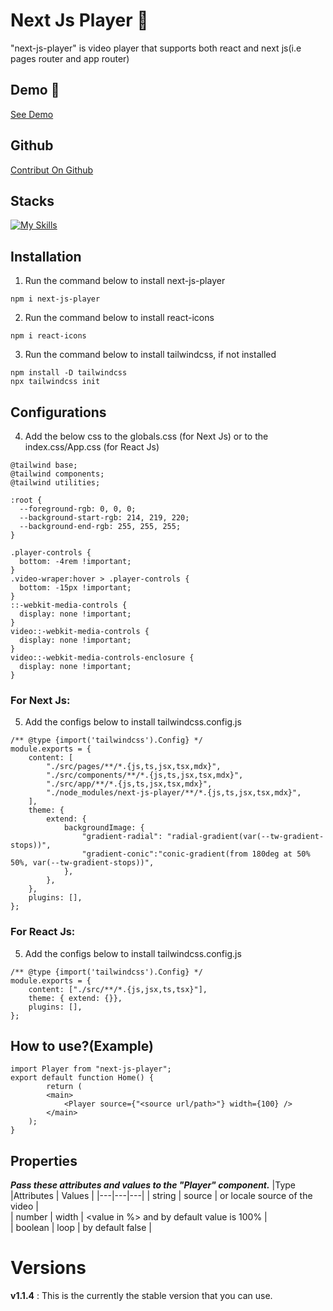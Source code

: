 # Next Js Player 🚀

"next-js-player" is video player that supports both react and next js(i.e pages router and app router)

## Demo 🔗

[See Demo](https://next-js-player.vercel.app/)

## Github

[Contribut On Github](https://github.com/ScreenTechnicals/next-js-player/)

## Stacks

[![My Skills](https://skillicons.dev/icons?i=html,css,tailwind,js,next,react)](https://skillicons.dev)

## Installation

1. Run the command below to install next-js-player

```
npm i next-js-player
```

2. Run the command below to install react-icons

```
npm i react-icons
```

3. Run the command below to install tailwindcss, if not installed

```
npm install -D tailwindcss
npx tailwindcss init
```

## Configurations

4. Add the below css to the globals.css (for Next Js) or to the index.css/App.css (for React Js)

```
@tailwind base;
@tailwind components;
@tailwind utilities;

:root {
  --foreground-rgb: 0, 0, 0;
  --background-start-rgb: 214, 219, 220;
  --background-end-rgb: 255, 255, 255;
}

.player-controls {
  bottom: -4rem !important;
}
.video-wraper:hover > .player-controls {
  bottom: -15px !important;
}
::-webkit-media-controls {
  display: none !important;
}
video::-webkit-media-controls {
  display: none !important;
}
video::-webkit-media-controls-enclosure {
  display: none !important;
}
```

### For Next Js:

5. Add the configs below to install tailwindcss.config.js

```
/** @type {import('tailwindcss').Config} */
module.exports = {
    content: [
        "./src/pages/**/*.{js,ts,jsx,tsx,mdx}",
        "./src/components/**/*.{js,ts,jsx,tsx,mdx}",
        "./src/app/**/*.{js,ts,jsx,tsx,mdx}",
        "./node_modules/next-js-player/**/*.{js,ts,jsx,tsx,mdx}",
    ],
    theme: {
        extend: {
            backgroundImage: {
                "gradient-radial": "radial-gradient(var(--tw-gradient-stops))",
                "gradient-conic":"conic-gradient(from 180deg at 50% 50%, var(--tw-gradient-stops))",
            },
        },
    },
    plugins: [],
};
```

### For React Js:

5. Add the configs below to install tailwindcss.config.js

```
/** @type {import('tailwindcss').Config} */
module.exports = {
    content: ["./src/**/*.{js,jsx,ts,tsx}"],
    theme: { extend: {}},
    plugins: [],
};
```

## How to use?(Example)

```
import Player from "next-js-player";
export default function Home() {
        return (
        <main>
            <Player source={"<source url/path>"} width={100} />
        </main>
    );
}
```

## Properties

**_Pass these attributes and values to the "Player" component._**
|Type |Attributes | Values |
|---|---|---|
| string | source | <url> or locale source of the video |  
| number | width | <value in %> and by default value is 100% |  
| boolean | loop | by default false |

# Versions

**v1.1.4** : This is the currently the stable version that you can use.
